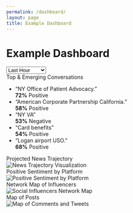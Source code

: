 ```yaml
---
permalink: /dashboard/
layout: page
title: Example Dashboard
---
```


<div class="dashboard-header">
  <h1>Example Dashboard</h1>
  <div class="dashboard-filters">
    <select>
       <option>Last Hour</option>
      <option>Last 24 Hours</option>
      <option>Last 7 Days</option>
      <option>Last 14 Days</option>
      <option>Last 30 Days</option>
    </select>
  </div>
</div>
<div class="dashboard-row clearfix">
  <div class="card">
    <div class="card-heading">Top & Emerging Conversations</div>
    <ul class="usa-unstyled-list phrase-list">
      <li>
        <div class="phrase-heading">
          “NY Office of Patient Advocacy.”
        </div>
        <div class="phrase-sentiment positive">
          <strong>72%</strong> Positive
        </div>
      </li>
      <li>
        <div class="phrase-heading">
          “American Corporate Partnership California.”
        </div>
        <div class="phrase-sentiment positive">
          <strong>58%</strong> Positive
        </div>
      </li>
      <li>
        <div class="phrase-heading">
          “NY VA”
        </div>
        <div class="phrase-sentiment negative">
          <strong>53%</strong> Negative
        </div>
      </li>
      <li>
        <div class="phrase-heading">
          “Card benefits”
        </div>
        <div class="phrase-sentiment positive">
          <strong>54%</strong> Positive
        </div>
      </li>
      <li>
        <div class="phrase-heading">
          “Logan airport USO.”
        </div>
        <div class="phrase-sentiment positive">
          <strong>68%</strong> Positive
        </div>
      </li>
    </ul>
  </div>
</div>
</div>

<div class="dashboard-row clearfix">
  <div class="usa-width-one-fourth">
    <div class="card">
      <div class="card-heading">Projected News Trajectory</div>
      <img src="{{ site.baseurl }}/assets/img/figures/dashboard-trajectory.png" alt="News Trajectory Visualization">
    </div>
  </div>
  <div class="usa-width-one-fourth">
    <div class="card">
      <div class="card-heading">Positive Sentiment by Platform</div>
      <img src="{{ site.baseurl }}/assets/img/figures/dashboard-sentiment.png" alt="Positive Sentiment by Platform">
    </div>
  </div>
   <div class="usa-width-one-fourth">
    <div class="card">
      <div class="card-heading">Network Map of Influencers</div>
     <img src="{{ site.baseurl }}/assets/img/figures/socialnetworkanalysis_graph.gif" alt="Social Influencers Network Map">
    </div>
  </div>
    <div class="usa-width-one-fourth">
    <div class="card">
      <div class="card-heading">Map of Posts</div>
     <img src="{{ site.baseurl }}/assets/img/figures/map_of_tweets.png" alt="Map of Comments and Tweets">
    </div>
  </div>
  
  
</div>
